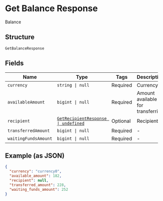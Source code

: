 
# Get Balance Response

Balance

## Structure

`GetBalanceResponse`

## Fields

| Name | Type | Tags | Description |
|  --- | --- | --- | --- |
| `currency` | `string \| null` | Required | Currency |
| `availableAmount` | `bigint \| null` | Required | Amount available for transferring |
| `recipient` | [`GetRecipientResponse \| undefined`](../../doc/models/get-recipient-response.md) | Optional | Recipient |
| `transferredAmount` | `bigint \| null` | Required | - |
| `waitingFundsAmount` | `bigint \| null` | Required | - |

## Example (as JSON)

```json
{
  "currency": "currency0",
  "available_amount": 182,
  "recipient": null,
  "transferred_amount": 228,
  "waiting_funds_amount": 252
}
```

